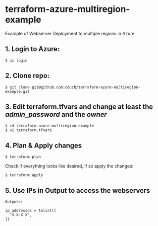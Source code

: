 # terraform-azure-multiregion-example

Example of Webserver Deployment to multiple regions in Azure

## 1. Login to Azure:

```
$ az login
```

## 2. Clone repo:

```
$ git clone git@github.com:cduch/terraform-azure-multiregion-example.git
```

## 3. Edit terraform.tfvars and change at least the _admin_password_ and the _owner_

```
$ cd terraform-azure-multiregion-example
$ vi terraform.tfvars
```
## 4. Plan & Apply changes

```
$ terraform plan
```

Check if everything looks like desired, if so apply the changes:

```
$ terraform apply
```

## 5. Use IPs in Output to access the webservers

```
Outputs:

ip_addresses = tolist([
  "X.X.X.X",
])

```

